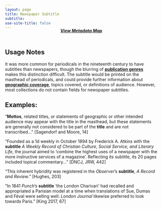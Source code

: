 ```yaml
---
layout: page
title: Newspaper Subtitle
subtitle:  
use-site-title: false
---
```


<h4 style="text-align:center;font-style:italic;margin-top:-20px;margin-bottom:50px;"><a href="../../maps/newspaper-subtitle">View Metadata Map</a></h4>

## Usage Notes

It was more common for periodicals in the nineteenth century to have
subtitles than newspapers, though the blurring of [**publication genres**](../publication-genre)
makes this distinction difficult. The subtitle would be printed on the
masthead of periodicals, and could provide further information about
[**geographic coverage**](../place-of-publication), topics covered, or definitions of audience.
However, most collections do not contain fields for newspaper subtitles.

## Examples:

“**Mottos**, related titles, or statements of geographic or other
    intended audience may appear with the title in the masthead, but
    these statements are generally not considered to be part of the
    **title** and are not transcribed…” \[Sagendorf and Moore, 14\]

“Founded as a 1d weekly in October 1894 by Frederick A. Atkins with
    the **subtitle** *A Weekly Record of Christian Culture, Social
    Service, and Literary Life*, the journal aimed to ‘combine the
    highest uses of a newspaper with the more instructive services of a
    magazine’. Reflecting its subtitle, its 20 pages included topical
    commentary...” \[DNCJ, JRW, 442\]

“This inherent hybridity was registered in the *Observer*’s
    **subtitle**, *A Record and Review*.” \[Hughes, 203\]

“In 1841 *Punch*’s **subtitle** ‘the London Charivari’ had recalled
    and appropriated a Parisian model at a time when translations of
    Sue, Dumas and Féval were selling well: *London Journal* likewise
    preferred to look towards Paris.” \[King 2017, 67\]